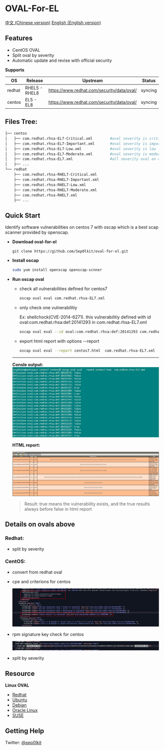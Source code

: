 # OVAL-For-EL
[中文 (Chinese version)](README.zh-cn.md)    [English (English  version)](README.md)

## Features

- CentOS OVAL
- Split oval by severity
- Automatic update and revise with official security 

**Supports**

| OS     | Release       | Upstream                                   | Status  |
| ------ | ------------- | ------------------------------------------ | ------- |
| redhat | RHEL5 - RHEL8 | https://www.redhat.com/security/data/oval/ | syncing |
| centos | EL5 - EL8     | https://www.redhat.com/security/data/oval/ | syncing |

## Files Tree:

```bash
├── centos										
│   ├── com.redhat.rhsa-EL7-Critical.xml        #oval severity is critical
│   ├── com.redhat.rhsa-EL7-Important.xml       #oval severity is important
│   ├── com.redhat.rhsa-EL7-Low.xml             #oval severity is low
│   ├── com.redhat.rhsa-EL7-Moderate.xml        #oval severity is moderate
│   ├── com.redhat.rhsa-EL7.xml                 #all severity oval on centos7
│   ├── ...
└── redhat										
    ├── com.redhat.rhsa-RHEL7-Critical.xml		
    ├── com.redhat.rhsa-RHEL7-Important.xml		
    ├── com.redhat.rhsa-RHEL7-Low.xml			
    ├── com.redhat.rhsa-RHEL7-Moderate.xml		
    ├── com.redhat.rhsa-RHEL7.xml				
    ├── ...
```



## Quick Start

Identify software vulnerabilities on centos 7 with oscap which is a best scap scanner provided by openscap.

- **Download oval-for-el**

  ```
  git clone https://github.com/Sep0lkit/oval-for-el.git
  ```

- **Install oscap**

  ```bash
  sudo yum install openscap openscap-scnner
  ```

- **Run oscap oval**

  - check all vulnerabilities defined for centos7

    ```bash
    oscap oval eval com.redhat.rhsa-EL7.xml
    ```

  - only check one vulnerabilitiy

    Ex: shellchock(CVE-2014-6271). this vulnerabilitiy defined with id oval:com.redhat.rhsa:def:20141293 in com.redhat.rhsa-EL7.xml

    ```bash
    oscap oval eval --id oval:com.redhat.rhsa:def:20141293 com.redhat.rhsa-EL7.xml
    ```

  - export html report with options --report

    ```bash
    oscap oval eval --report centos7.html  com.redhat.rhsa-EL7.xml
    ```

  ------

  **Consle output:**![oval console ouput](_static/imgs/1567436786275.png)
  
  **HTML report:**
  
  ![html report](_static/imgs/1567437131266.png)
  
  > Result: true means the vulnerability exists, and the true results always before false in html report

## Details on ovals above

### Redhat:

- split by severity

### CentOS:

 - convert from redhat oval

 - cpe and criterions for centos

   ![cpe_and_criterion](_static/imgs/1567438374921.png)

 - rpm signature key check for centos

   ![signature_key](_static/imgs/1567438175262.png)

- split by severity

## Resource

**Linux OVAL**

- [Redhat](https://www.redhat.com/security/data/oval/)
- [Ubuntu](https://people.canonical.com/~ubuntu-security/oval/)
- [Debian](https://www.debian.org/security/oval/)
- [Oracle Linux](https://linux.oracle.com/security/oval/)
- [SUSE](http://ftp.suse.com/pub/projects/security/oval/)

## Getting Help

Twitter: [@sep0lkit](https://twitter.com/sep0lkit)